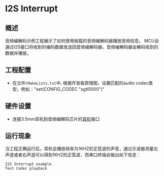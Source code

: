 # I2S Interrupt

## 概述

音频编解码示例工程展示了如何使用板载的音频编解码器播放音频信息。
MCU会通过I2S接口将收到的编码数据发送回音频编解码器，音频编解码器会解码收到的数据并播放。

## 工程配置

- 在文件`CMakeLists.txt`中,  根据开发板原理图，设置匹配的audio codec类型，例如："set(CONFIG_CODEC "sgtl5000")"

## 硬件设置

- 连接3.5mm耳机到音频编解码芯片的[耳机](lab_board_app_headphone)接口

## 运行现象

当工程正确运行后，耳机会播放频率为1KHZ的正弦波的声音，通过示波器测量左声道或者右声道可以得到1KHZ的正弦波，而串口终端会输出如下信息：
```console
I2S Interrupt example
Test Codec playback
```

